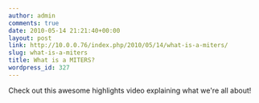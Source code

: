 ```yaml
---
author: admin
comments: true
date: 2010-05-14 21:21:40+00:00
layout: post
link: http://10.0.0.76/index.php/2010/05/14/what-is-a-miters/
slug: what-is-a-miters
title: What is a MITERS?
wordpress_id: 327
---
```


Check out this awesome highlights video explaining what we're all about!



